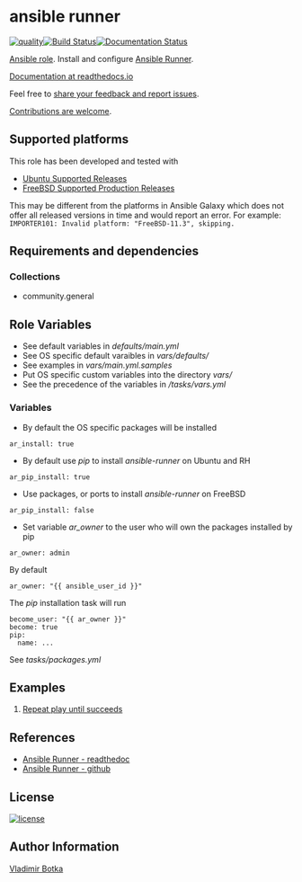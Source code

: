 # ansible runner

[![quality](https://img.shields.io/ansible/quality/27910)](https://galaxy.ansible.com/vbotka/ansible_runner)[![Build Status](https://travis-ci.org/vbotka/ansible-runner.svg?branch=master)](https://travis-ci.org/vbotka/ansible-runner)[![Documentation Status](https://readthedocs.org/projects/docs/badge/?version=latest)](https://ansible-runner-role.readthedocs.io/en/latest/)

[Ansible role](https://galaxy.ansible.com/vbotka/ansible_runner/). Install and configure [Ansible Runner](https://github.com/ansible/ansible-runner).

[Documentation at readthedocs.io](https://ansible-runner-role.readthedocs.io)

Feel free to [share your feedback and report issues](https://github.com/vbotka/ansible-runner/issues).

[Contributions are welcome](https://github.com/firstcontributions/first-contributions).


## Supported platforms

This role has been developed and tested with
* [Ubuntu Supported Releases](http://releases.ubuntu.com/)
* [FreeBSD Supported Production Releases](https://www.freebsd.org/releases/)

This may be different from the platforms in Ansible Galaxy which does not offer all
released versions in time and would report an error. For example:
`IMPORTER101: Invalid platform: "FreeBSD-11.3", skipping.`


## Requirements and dependencies

### Collections

* community.general


## Role Variables

- See default variables in *defaults/main.yml*
- See OS specific default varaibles in *vars/defaults/*
- See examples in *vars/main.yml.samples*
- Put OS specific custom variables into the directory *vars/*
- See the precedence of the variables in */tasks/vars.yml*


### Variables

- By default the OS specific packages will be installed

```
ar_install: true
```

- By default use *pip* to install *ansible-runner* on Ubuntu and RH

```
ar_pip_install: true
```

- Use packages, or ports to install *ansible-runner* on FreeBSD

```
ar_pip_install: false
```

- Set variable *ar_owner* to the user who will own the packages installed by pip

```
ar_owner: admin
```

By default

```
ar_owner: "{{ ansible_user_id }}"
```

The *pip* installation task will run

```
become_user: "{{ ar_owner }}"
become: true
pip:
  name: ...
```

See *tasks/packages.yml*


## Examples

1) [Repeat play until succeeds](https://github.com/vbotka/ansible-runner/blob/master/contrib/repeat_play_until_succeeds.bash)


## References

- [Ansible Runner - readthedoc](https://ansible-runner.readthedocs.io/en/latest/)
- [Ansible Runner - github](https://github.com/ansible/ansible-runner/)


## License

[![license](https://img.shields.io/badge/license-BSD-red.svg)](https://www.freebsd.org/doc/en/articles/bsdl-gpl/article.html)


## Author Information

[Vladimir Botka](https://botka.link)

